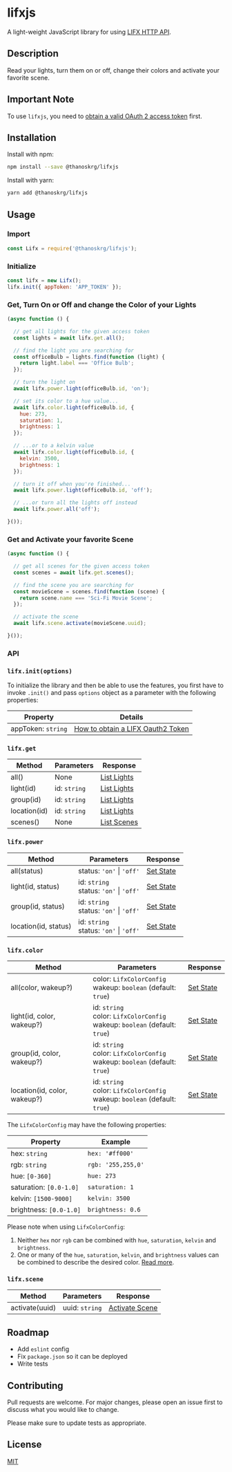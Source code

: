 # lifxjs
A light-weight JavaScript library for using [LIFX HTTP API](https://api.developer.lifx.com).

## Description

Read your lights, turn them on or off, change their colors and activate your favorite scene.

## Important Note

To use `lifxjs`, you need to [obtain a valid OAuth 2 access token](https://api.developer.lifx.com/docs/authentication) first.

## Installation

Install with npm:

```bash
npm install --save @thanoskrg/lifxjs
```

Install with yarn:

```bash
yarn add @thanoskrg/lifxjs
```

## Usage

### Import

```javascript
const Lifx = require('@thanoskrg/lifxjs');
```

### Initialize

```javascript
const lifx = new Lifx();
lifx.init({ appToken: 'APP_TOKEN' });
```

### Get, Turn On or Off and change the Color of your Lights

```javascript
(async function () {

  // get all lights for the given access token
  const lights = await lifx.get.all();

  // find the light you are searching for
  const officeBulb = lights.find(function (light) {
    return light.label === 'Office Bulb';
  });

  // turn the light on
  await lifx.power.light(officeBulb.id, 'on');

  // set its color to a hue value...
  await lifx.color.light(officeBulb.id, {
    hue: 273,
    saturation: 1,
    brightness: 1
  });

  // ...or to a kelvin value
  await lifx.color.light(officeBulb.id, {
    kelvin: 3500,
    brightness: 1
  });

  // turn it off when you're finished...
  await lifx.power.light(officeBulb.id, 'off');

  // ...or turn all the lights off instead
  await lifx.power.all('off');

}());
```

### Get and Activate your favorite Scene

```javascript
(async function () {

  // get all scenes for the given access token
  const scenes = await lifx.get.scenes();

  // find the scene you are searching for
  const movieScene = scenes.find(function (scene) {
    return scene.name === 'Sci-Fi Movie Scene';
  });

  // activate the scene
  await lifx.scene.activate(movieScene.uuid);

}());
```

### API

### `lifx.init(options)`

To initialize the library and then be able to use the features, you first have to invoke `.init()` and pass `options` object as a parameter with the following properties:

| Property           | Details                                                                                 |
| -----------------  | --------------------------------------------------------------------------------------- |
| appToken: `string` | [How to obtain a LIFX Oauth2 Token](https://api.developer.lifx.com/docs/authentication) |

### `lifx.get`

| Method        | Parameters   | Response                                                       |
| ------------- | ------------ | -------------------------------------------------------------- |
| all()         | None         | [List Lights](https://api.developer.lifx.com/docs/list-lights) |
| light(id)     | id: `string` | [List Lights](https://api.developer.lifx.com/docs/list-lights) |
| group(id)     | id: `string` | [List Lights](https://api.developer.lifx.com/docs/list-lights) |
| location(id)  | id: `string` | [List Lights](https://api.developer.lifx.com/docs/list-lights) |
| scenes()      | None         | [List Scenes](https://api.developer.lifx.com/docs/list-scenes) |

### `lifx.power`

| Method               | Parameters                                       | Response                                                   |
| -------------------- | ------------------------------------------------ | ---------------------------------------------------------- |
| all(status)          | status: `'on'` &#124; `'off'`                    | [Set State](https://api.developer.lifx.com/docs/set-state) |
| light(id, status)    | id: `string` <br/> status: `'on'` &#124; `'off'` | [Set State](https://api.developer.lifx.com/docs/set-state) |
| group(id, status)    | id: `string` <br/> status: `'on'` &#124; `'off'` | [Set State](https://api.developer.lifx.com/docs/set-state) |
| location(id, status) | id: `string` <br/> status: `'on'` &#124; `'off'` | [Set State](https://api.developer.lifx.com/docs/set-state) |

### `lifx.color`

| Method                       | Parameters                                                                             | Response                                                   |
| ---------------------------- | -------------------------------------------------------------------------------------- | ---------------------------------------------------------- |
| all(color, wakeup?)          | color: `LifxColorConfig` <br/> wakeup: `boolean` (default: `true`)                     | [Set State](https://api.developer.lifx.com/docs/set-state) |
| light(id, color, wakeup?)    | id: `string` <br /> color: `LifxColorConfig` <br/> wakeup: `boolean` (default: `true`) | [Set State](https://api.developer.lifx.com/docs/set-state) |
| group(id, color, wakeup?)    | id: `string` <br /> color: `LifxColorConfig` <br/> wakeup: `boolean` (default: `true`) | [Set State](https://api.developer.lifx.com/docs/set-state) |
| location(id, color, wakeup?) | id: `string` <br /> color: `LifxColorConfig` <br/> wakeup: `boolean` (default: `true`) | [Set State](https://api.developer.lifx.com/docs/set-state) |

The `LifxColorConfig` may have the following properties:

| Property                | Example            |
| ----------------------- | ------------------ |
| hex: `string`           | `hex: '#ff000'`    |
| rgb: `string`           | `rgb: '255,255,0'` |
| hue: `[0-360]`          | `hue: 273`         |
| saturation: `[0.0-1.0]` | `saturation: 1`    |
| kelvin: `[1500-9000]`   | `kelvin: 3500`     |
| brightness: `[0.0-1.0]` | `brightness: 0.6`  |

Please note when using `LifxColorConfig`:

1. Neither `hex` nor `rgb` can be combined with `hue`, `saturation`, `kelvin` and `brightness`.
2. One or many of the `hue`, `saturation`, `kelvin`, and `brightness` values can be combined to describe the desired color. [Read more](https://api.developer.lifx.com/v1/docs/colors).

### `lifx.scene`

| Method         | Parameters     | Response                                                             |
| -------------- | -------------- | -------------------------------------------------------------------- |
| activate(uuid) | uuid: `string` | [Activate Scene](https://api.developer.lifx.com/docs/activate-scene) |

## Roadmap
- Add `eslint` config
- Fix `package.json` so it can be deployed
- Write tests

## Contributing
Pull requests are welcome. For major changes, please open an issue first to discuss what you would like to change.

Please make sure to update tests as appropriate.

## License
[MIT](https://choosealicense.com/licenses/mit/)
